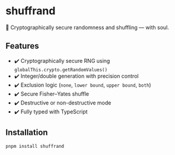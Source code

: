 # shuffrand

🎲 Cryptographically secure randomness and shuffling — with soul.

## Features

- ✔️ Cryptographically secure RNG using `globalThis.crypto.getRandomValues()`
- ✔️ Integer/double generation with precision control
- ✔️ Exclusion logic (`none`, `lower bound`, `upper bound`, `both`)
- ✔️ Secure Fisher–Yates shuffle
- ✔️ Destructive or non-destructive mode
- ✔️ Fully typed with TypeScript

## Installation

```bash
pnpm install shuffrand
```
